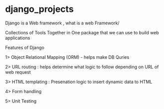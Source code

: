 # django_projects

Django is a Web framework , what is a web Framework/

Collections of Tools Together in One package that we can use to build web applications 

Features of Django 

1> Object Relational Mapping (ORM) - helps make DB Quries 

2>  URL routing : helps determine what logic to follow depending on URL of web request 

3> HTML templating : Presenation logic to insert dynamic data to HTML 

4> Form handling 

5> Unit Testing 
